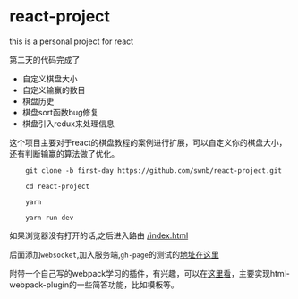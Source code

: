 # react-project
this is  a personal project for react

第二天的代码完成了
* 自定义棋盘大小
* 自定义输赢的数目
* 棋盘历史
* 棋盘sort函数bug修复
* 棋盘引入redux来处理信息

这个项目主要对于react的棋盘教程的案例进行扩展，可以自定义你的棋盘大小，还有判断输赢的算法做了优化。

```shell
    git clone -b first-day https://github.com/swnb/react-project.git

    cd react-project

    yarn 

    yarn run dev 
```
如果浏览器没有打开的话,之后进入路由 [/index.html](http://localhost:8080/index.html)

后面添加`websocket`,加入服务端,`gh-page`的测试的[地址在这里](https://swnb.github.io/react-project/views/second.html)

附带一个自己写的webpack学习的插件，有兴趣，可以在[这里看](https://github.com/swnb/webpack-plugin)，主要实现html-webpack-plugin的一些简答功能，比如模板等。